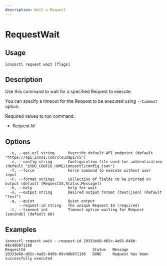```yaml
---
description: Wait a Request
---
```


# RequestWait

## Usage

```text
ionosctl request wait [flags]
```

## Description

Use this command to wait for a specified Request to execute.

You can specify a timeout for the Request to be executed using `--timeout` option.

Required values to run command:

* Request Id

## Options

```text
  -u, --api-url string      Override default API endpoint (default "https://api.ionos.com/cloudapi/v5")
  -c, --config string       Configuration file used for authentication (default "$XDG_CONFIG_HOME/ionosctl/config.json")
  -f, --force               Force command to execute without user input
  -F, --format strings      Collection of fields to be printed on output (default [RequestId,Status,Message])
  -h, --help                help for wait
  -o, --output string       Desired output format [text|json] (default "text")
  -q, --quiet               Quiet output
      --request-id string   The unique Request Id (required)
  -t, --timeout int         Timeout option waiting for Request [seconds] (default 60)
```

## Examples

```text
ionosctl request wait --request-id 20333e60-d65c-4a95-846b-08c48b871186 
RequestId                              Status   Message
20333e60-d65c-4a95-846b-08c48b871186   DONE     Request has been successfully executed
```

